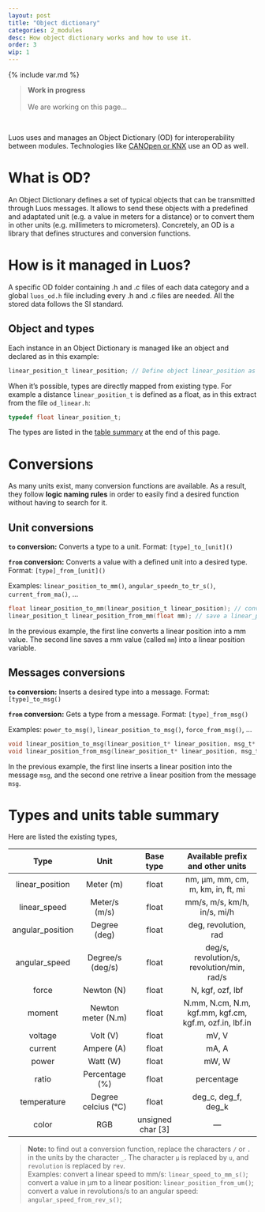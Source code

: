 ```yaml
---
layout: post
title: "Object dictionary"
categories: 2_modules
desc: How object dictionary works and how to use it.
order: 3
wip: 1
---
```

{% include var.md %}

<div class="wip_img"></div>
<blockquote class="warning"><strong>Work in progress</strong><br /><br />We are working on this page...</blockquote><br />

Luos uses and manages an Object Dictionary (OD) for interoperability between modules. Technologies like [CANOpen or KNX](../others/bus-comparison) use an OD as well.

# What is OD?
An Object Dictionary defines a set of typical objects that can be transmitted through Luos messages. It allows to send these objects with a predefined and adaptated unit (e.g. a value in meters for a distance) or to convert them in other units (e.g. millimeters to micrometers). Concretely, an OD is a library that defines structures and conversion functions.

# How is it managed in Luos?
A specific OD folder containing .h and .c files of each data category and a global `luos_od.h` file including every .h and .c files are needed. All the stored data follows the SI standard.

## Object and types
Each instance in an Object Dictionary is managed like an object and declared as in this example:
```c
linear_position_t linear_position; // Define object linear_position as a linear_position_t type
```

When it’s possible, types are directly mapped from existing type. For example a distance `linear_position_t` is defined as a float, as in this extract from the file `od_linear.h`:
```c
typedef float linear_position_t;
```
The types are listed in the [table summary](#table_summary) at the end of this page.

# Conversions
As many units exist, many conversion functions are available. As a result, they follow **logic naming rules** in order to easily find a desired function without having to search for it.

## Unit conversions
**`to` conversion:** Converts a type to a unit. Format: `[type]_to_[unit]()`

**`from` conversion:** Converts a value with a defined unit into a desired type. Format:  `[type]_from_[unit]()`

Examples: `linear_position_to_mm()`, `angular_speedn_to_tr_s()`, `current_from_ma()`, ...
```c
float linear_position_to_mm(linear_position_t linear_position); // convert the variable linear_position into a mm value.
linear_position_t linear_position_from_mm(float mm); // save a linear_position from a mm value
```
In the previous example, the first line converts a linear position into a mm value. The second line saves a mm value (called `mm`) into a linear position variable.

## Messages conversions
**`to` conversion:** Inserts a desired type into a message. Format: `[type]_to_msg()`

**`from` conversion:** Gets a type from a message. Format: `[type]_from_msg()`

Examples: `power_to_msg()`, `linear_position_to_msg()`, `force_from_msg()`, ...
```c
void linear_position_to_msg(linear_position_t* linear_position, msg_t* msg); // insert the linear_position into the message msg
void linear_position_from_msg(linear_position_t* linear_position, msg_t* msg); // get the linear_position from the message msg
```
In the previous example, the first line inserts a linear position into the message `msg`, and the second one retrive a linear position from the message `msg`.


# <a name="table_summary"></a>Types and units table summary
Here are listed the existing types, 

| Type | Unit | Base type | Available prefix and other units | 
| :---: | :---: | :---: | :---: |
| linear_position | Meter (m) | float | nm, &mu;m, mm, cm, m, km, in, ft, mi
| linear_speed | Meter/s (m/s) | float | mm/s, m/s, km/h, in/s, mi/h
| angular_position | Degree (deg) | float | deg, revolution, rad
| angular_speed | Degree/s (deg/s) | float | deg/s, revolution/s, revolution/min, rad/s
| force | Newton (N) | float | N, kgf, ozf, lbf
| moment | Newton meter (N.m) | float | N.mm, N.cm, N.m, kgf.mm, kgf.cm, kgf.m, ozf.in, lbf.in
| voltage | Volt (V) | float | mV, V
| current | Ampere (A) | float | mA, A
| power | Watt (W) | float | mW, W
| ratio | Percentage (%) | float | percentage
| temperature | Degree celcius (°C) | float | deg_c, deg_f, deg_k
| color | RGB | unsigned char [3] | —

> **Note:** to find out a conversion function, replace the characters `/` or `.` in the units by the character `_`. The character `µ` is replaced by `u`, and `revolution` is replaced by `rev`.
> <br />Examples: convert a linear speed to mm/s: `linear_speed_to_mm_s()`; convert a value in &mu;m to a linear position: `linear_position_from_um()`; convert a value in revolutions/s to an angular speed: `angular_speed_from_rev_s()`;